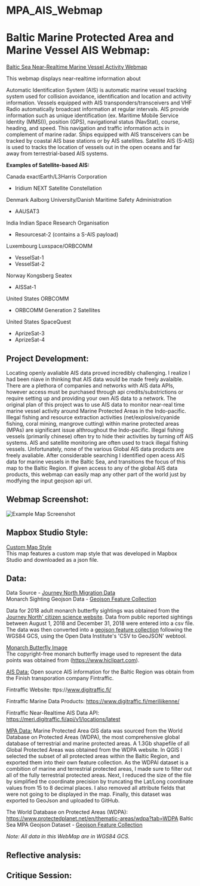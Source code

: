 # MPA_AIS_Webmap
# Baltic Marine Protected Area and Marine Vessel AIS Webmap:
[Baltic Sea Near-Realtime Marine Vessel Activity Webmap](https://jagreen1.github.io/MPA_AIS_Webmap/Baltic_AIS_Webmap_Final.html) <br>

This webmap displays near-realtime information about 

Automatic Identification System (AIS) is automatic marine vessel tracking system used for collision avoidance, identification and location and activity information. Vessels equipped with AIS transponders/transceivers and VHF Radio automatically broadcast information at regular intervals.
AIS provide information such as unique identification (ex. Maritime Mobile Service Identity (MMSI)), position (GPS), navigational status (NavStat), course, heading, and speed. This navigation and traffic information acts in complement of marine radar.
Ships equipped with AIS transceivers can be tracked by coastal AIS base stations or by AIS satellites. Satellite AIS (S-AIS) is used to tracks the location of vessels out in the open oceans and far away from terrestrial-based AIS systems.

**Examples of Satellite-based AIS:**

Canada
exactEarth/L3Harris Corporation
- Iridium NEXT Satellite Constellation

Denmark
Aalborg University/Danish Maritime Safety Administration
- AAUSAT3

India
Indian Space Research Organisation
- Resourcesat-2 (contains a S-AIS payload)

Luxembourg
Luxspace/ORBCOMM  
- VesselSat-1
- VesselSat-2

Norway
Kongsberg Seatex
- AISSat-1

United States
ORBCOMM
- ORBCOMM Generation 2 Satellites

United States
SpaceQuest
- AprizeSat-3
- AprizeSat-4

## Project Development: 
Locating openly avaliable AIS data proved incredibly challenging. I realize I had been niave in thinking that AIS data would be made freely avalaible. There are a plethora of companies and networks with AIS data APIs, however access must be purchased through api credits/substrictions or require setting up and providing your own AIS data to a network.
The original plan of this project was to use AIS data to monitor near-real time marine vessel activity around Marine Protected Areas in the Indo-pacific. Illegal fishing and resource extraction activities (net/explosive/cyanide fishing, coral mining, mangrove cutting) within marine protected areas (MPAs) are significant issue althroughout the Indo-pacific. Illegal fishing vessels (primarily chinese) often try to hide their activities by turning off AIS systems. AIS and satellite monitoring are often used to track illegal fishing vessels.
Unfortunately, none of the various Global AIS data products are freely avaliable. After considerable searching I identified open acess AIS data for marine vessels in the Baltic Sea, and transitions the focus of this map to the Baltic Region. If given access to any of the global AIS data products, this webmap can easily map any other part of the world just by modfying the input geojson api url.


## Webmap Screenshot:
![Example Map Screenshot](https://jagreen1.github.io/MonarchButterflyWebMap/Example_WebMap_Screenshot.PNG)

## Mapbox Studio Style:
[Custom Map Style](https://jagreen1.github.io/MonarchButterflyWebMap/Minimalist-Environmental_Style.json) <br>
This map features a custom map style that was developed in Mapbox Studio and downloaded as a json file.

## Data: 
Data Source - [Journey North Migration Data](https://journeynorth.org/sightings/querylist.html?season=fall&map=monarch-adult-fall&year=2018&submit=View+Data)<br>
Monarch Sighting Geojson Data - [Geojson Feature Collection](https://jagreen1.github.io/MonarchButterflyWebMap/2018MonarchSightings.geojson)<br>

Data for 2018 adult monarch butterfly sightings was obtained from the [Journey North' citizen science website](https://journeynorth.org/sightings/querylist.html?season=fall&map=monarch-adult-fall&year=2018&submit=View+Data). Data from public reported sightings between August 1, 2018 and December 31, 2018 were entered into a csv file. The data was then converted into a [geojson feature collection](https://jagreen1.github.io/MonarchButterflyWebMap/2018MonarchSightings.geojson) following the WGS84 GCS, using the Open Data Institute's 'CSV to GeoJSON' webtool. 

[Monarch Butterfly Image](https://www.hiclipart.com/free-transparent-background-png-clipart-qdsai) <br>
The copyright-free monarch butterfly image used to represent the data points was obtained from (https://www.hiclipart.com). <br>


<ins>AIS Data:</ins>
Open source AIS information for the Baltic Region was obtain from the Finish transporation company Fintraffic.

Fintraffic Website: ttps://www.digitraffic.fi/

Fintraffic Marine Data Products: https://www.digitraffic.fi/meriliikenne/

Fintraffic Near-Realtime AIS Data API: https://meri.digitraffic.fi/api/v1/locations/latest


<ins>MPA Data:</ins>
Marine Protected Area GIS data was sourced from the World Database on Protected Areas (WDPA), the most comprehensive global database of terrestrial and marine protected areas.
A 1.3Gb shapefile of all Global Protected Areas was obtained from the WDPA website. In QGIS I selected the subset of all protected areas within the Baltic Region, and exported them into their own feature collection. As the WDPAI dataset is a combition of marine and terrestrial protected areas, I made sure to filter out all of the fully terrestrial protected areas. Next, I reduced the size of the file by simplified the coordinate precision by truncating the Lat/Long coordinate values from 15 to 8 decimal places. I also removed all attribute fields that were not going to be displayed in the map. Finally, this dataset was exported to GeoJson and uploaded to GitHub. 

The World Database on Protected Areas (WDPA): https://www.protectedplanet.net/en/thematic-areas/wdpa?tab=WDPA
Baltic Sea MPA Geojson Dataset - [Geojson Feature Collection](https://jagreen1.github.io/MPA_AIS_Webmap/Baltic_MPA.geojson)


*Note: All data in this WebMap are in WGS84 GCS.*

## Reflective analysis:




## Critique Session: 


